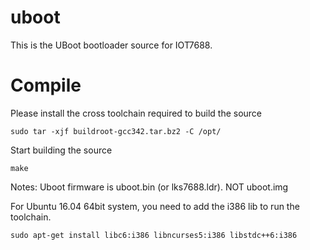 # uboot
This is the UBoot bootloader source for IOT7688.

# Compile
Please install the cross toolchain required to build the source

`sudo tar -xjf buildroot-gcc342.tar.bz2 -C /opt/`

Start building the source

`make`

Notes: Uboot firmware is uboot.bin (or lks7688.ldr). NOT uboot.img


For Ubuntu 16.04 64bit system, you need to add the i386 lib to run the toolchain.

`sudo apt-get install libc6:i386 libncurses5:i386 libstdc++6:i386`
